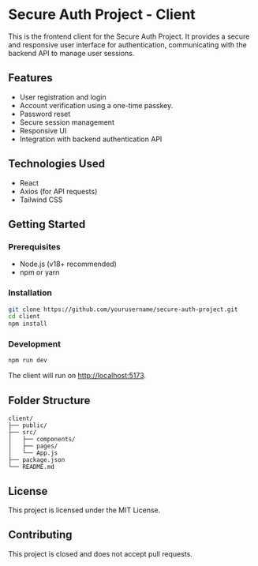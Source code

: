 # Secure Auth Project - Client

This is the frontend client for the Secure Auth Project. It provides a secure and responsive user interface for authentication, communicating with the backend API to manage user sessions.

## Features

- User registration and login
- Account verification using a one-time passkey.
- Password reset
- Secure session management
- Responsive UI
- Integration with backend authentication API

## Technologies Used

- React
- Axios (for API requests)
- Tailwind CSS

## Getting Started

### Prerequisites

- Node.js (v18+ recommended)
- npm or yarn

### Installation

```bash
git clone https://github.com/yourusername/secure-auth-project.git
cd client
npm install
```

### Development

```bash
npm run dev
```

The client will run on [http://localhost:5173](http://localhost:5173).

## Folder Structure

```
client/
├── public/
├── src/
│   ├── components/
│   ├── pages/
│   └── App.js
├── package.json
└── README.md
```

## License

This project is licensed under the MIT License.

## Contributing

This project is closed and does not accept pull requests.